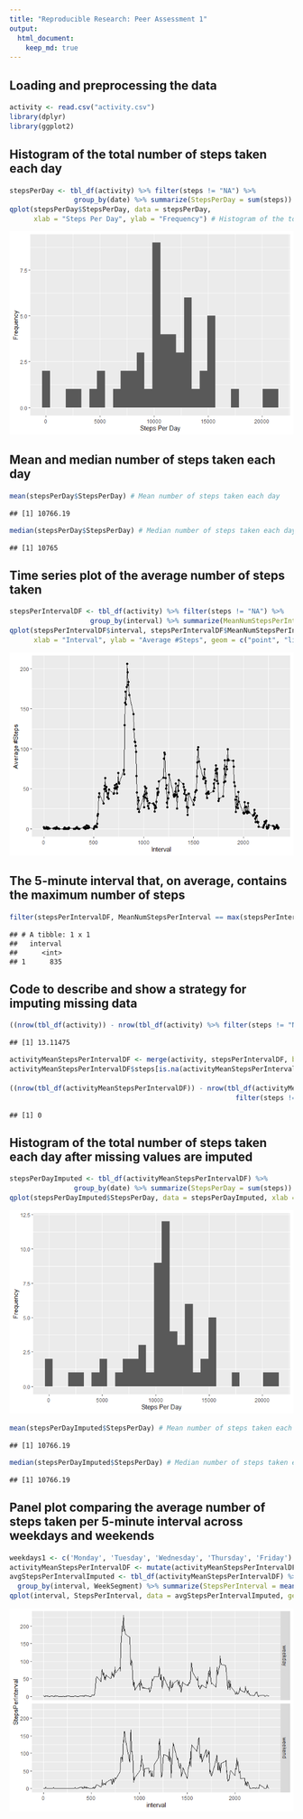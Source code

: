```yaml
---
title: "Reproducible Research: Peer Assessment 1"
output: 
  html_document:
    keep_md: true
---
```




## Loading and preprocessing the data


```r
activity <- read.csv("activity.csv")
library(dplyr)
library(ggplot2)
```
## Histogram of the total number of steps taken each day


```r
stepsPerDay <- tbl_df(activity) %>% filter(steps != "NA") %>% 
                group_by(date) %>% summarize(StepsPerDay = sum(steps))
qplot(stepsPerDay$StepsPerDay, data = stepsPerDay,
      xlab = "Steps Per Day", ylab = "Frequency") # Histogram of the total number of steps taken each day
```

![](PA1_template_files/figure-html/unnamed-chunk-1-1.png)<!-- -->

## Mean and median number of steps taken each day


```r
mean(stepsPerDay$StepsPerDay) # Mean number of steps taken each day
```

```
## [1] 10766.19
```

```r
median(stepsPerDay$StepsPerDay) # Median number of steps taken each day
```

```
## [1] 10765
```

## Time series plot of the average number of steps taken


```r
stepsPerIntervalDF <- tbl_df(activity) %>% filter(steps != "NA") %>% 
                    group_by(interval) %>% summarize(MeanNumStepsPerInterval = mean(steps))
qplot(stepsPerIntervalDF$interval, stepsPerIntervalDF$MeanNumStepsPerInterval, data = stepsPerIntervalDF,
      xlab = "Interval", ylab = "Average #Steps", geom = c("point", "line")) # Time series plot of the average number of steps taken
```

![](PA1_template_files/figure-html/unnamed-chunk-3-1.png)<!-- -->


## The 5-minute interval that, on average, contains the maximum number of steps


```r
filter(stepsPerIntervalDF, MeanNumStepsPerInterval == max(stepsPerIntervalDF[2]))[1] # The 5-minute interval that, on average, contains the maximum number of steps
```

```
## # A tibble: 1 x 1
##   interval
##      <int>
## 1      835
```


## Code to describe and show a strategy for imputing missing data


```r
((nrow(tbl_df(activity)) - nrow(tbl_df(activity) %>% filter(steps != "NA"))) * 100) / nrow(tbl_df(activity)) #13% NAs
```

```
## [1] 13.11475
```

```r
activityMeanStepsPerIntervalDF <- merge(activity, stepsPerIntervalDF, by.x = "interval", by.y = "interval", all = FALSE, all.x = FALSE, all.y = FALSE)
activityMeanStepsPerIntervalDF$steps[is.na(activityMeanStepsPerIntervalDF$steps)] = activityMeanStepsPerIntervalDF$MeanNumStepsPerInterval[is.na(activityMeanStepsPerIntervalDF$steps)] # impute the NA values in the steps column with the means from the respective activities

((nrow(tbl_df(activityMeanStepsPerIntervalDF)) - nrow(tbl_df(activityMeanStepsPerIntervalDF) %>% 
                                                        filter(steps != "NA"))) * 100) / nrow(tbl_df(activityMeanStepsPerIntervalDF)) # 0% NAs after imputation
```

```
## [1] 0
```


## Histogram of the total number of steps taken each day after missing values are imputed


```r
stepsPerDayImputed <- tbl_df(activityMeanStepsPerIntervalDF) %>% 
                group_by(date) %>% summarize(StepsPerDay = sum(steps))
qplot(stepsPerDayImputed$StepsPerDay, data = stepsPerDayImputed, xlab = "Steps Per Day", ylab = "Frequency") # Histogram of the total number of steps taken each day after missing values are imputed
```

![](PA1_template_files/figure-html/unnamed-chunk-6-1.png)<!-- -->

```r
mean(stepsPerDayImputed$StepsPerDay) # Mean number of steps taken each day after imputation
```

```
## [1] 10766.19
```

```r
median(stepsPerDayImputed$StepsPerDay) # Median number of steps taken each day after imputation
```

```
## [1] 10766.19
```
## Panel plot comparing the average number of steps taken per 5-minute interval across weekdays and weekends


```r
weekdays1 <- c('Monday', 'Tuesday', 'Wednesday', 'Thursday', 'Friday')
activityMeanStepsPerIntervalDF <- mutate(activityMeanStepsPerIntervalDF, Weekday = weekdays(as.Date(date)), WeekSegment = ifelse(Weekday %in% c("Saturday", "Sunday"), "weekend", "weekday"))
avgStepsPerIntervalImputed <- tbl_df(activityMeanStepsPerIntervalDF) %>% 
  group_by(interval, WeekSegment) %>% summarize(StepsPerInterval = mean(steps))
qplot(interval, StepsPerInterval, data = avgStepsPerIntervalImputed, geom = c("line"), facets = WeekSegment ~ .) # Panel plot comparing the average number of steps taken per 5-minute interval across weekdays and weekends
```

![](PA1_template_files/figure-html/unnamed-chunk-7-1.png)<!-- -->
